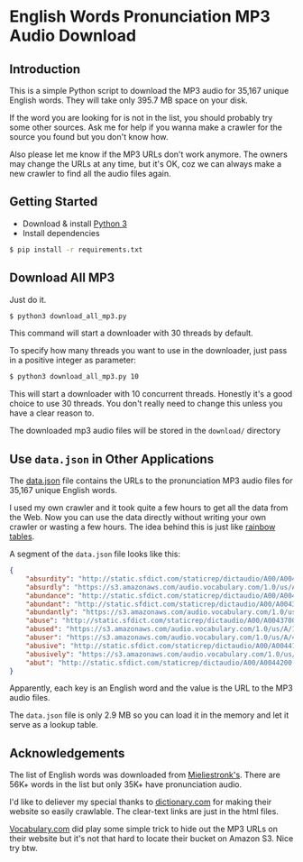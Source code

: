 # English Words Pronunciation MP3 Audio Download

## Introduction

This is a simple Python script to download the MP3 audio for 35,167 unique English words. They will take only 395.7 MB space on your disk.

If the word you are looking for is not in the list, you should probably try some other sources. Ask me for help if you wanna make a crawler for the source you found but you don't know how.

Also please let me know if the MP3 URLs don't work anymore. The owners may change the URLs at any time, but it's OK, coz we can always make a new crawler to find all the audio files again.

## Getting Started

* Download & install [Python 3](https://www.python.org/downloads/)
* Install dependencies

```bash
$ pip install -r requirements.txt
```

## Download All MP3

Just do it.

```bash
$ python3 download_all_mp3.py
```

This command will start a downloader with 30 threads by default.

To specify how many threads you want to use in the downloader, just pass in a positive integer as parameter:

```bash
$ python3 download_all_mp3.py 10
```

This will start a downloader with 10 concurrent threads. Honestly it's a good choice to use 30 threads. You don't really need to change this unless you have a clear reason to.

The downloaded mp3 audio files will be stored in the `download/` directory

## Use `data.json` in Other Applications

The [data.json](data.json) file contains the URLs to the pronunciation MP3 audio files for 35,167 unique English words.

I used my own crawler and it took quite a few hours to get all the data from the Web. Now you can use the data directly without writing your own crawler or wasting a few hours. The idea behind this is just like [rainbow tables](https://en.wikipedia.org/wiki/Rainbow_table). 

A segment of the `data.json` file looks like this:

```json
{
	"absurdity": "http://static.sfdict.com/staticrep/dictaudio/A00/A0042000.mp3",
	"absurdly": "https://s3.amazonaws.com/audio.vocabulary.com/1.0/us/A/1RFDX0TX7V5W2.mp3",
	"abundance": "http://static.sfdict.com/staticrep/dictaudio/A00/A0043200.mp3",
	"abundant": "http://static.sfdict.com/staticrep/dictaudio/A00/A0043300.mp3",
	"abundantly": "https://s3.amazonaws.com/audio.vocabulary.com/1.0/us/A/1IRP8L3BRTC7D.mp3",
	"abuse": "http://static.sfdict.com/staticrep/dictaudio/A00/A0043700.mp3",
	"abused": "https://s3.amazonaws.com/audio.vocabulary.com/1.0/us/A/1MF37OCP81MZF.mp3",
	"abuser": "https://s3.amazonaws.com/audio.vocabulary.com/1.0/us/A/4FIS2UDR6SLF.mp3",
	"abusive": "http://static.sfdict.com/staticrep/dictaudio/A00/A0044100.mp3",
	"abusively": "https://s3.amazonaws.com/audio.vocabulary.com/1.0/us/A/18VNGM45R1BB3.mp3",
	"abut": "http://static.sfdict.com/staticrep/dictaudio/A00/A0044200.mp3"
}
```

Apparently, each key is an English word and the value is the URL to the MP3 audio files.

The `data.json` file is only 2.9 MB so you can load it in the memory and let it serve as a lookup table. 

## Acknowledgements

The list of English words was downloaded from [Mieliestronk's](http://www.mieliestronk.com/wordlist.html). There are 56K+ words in the list but only 35K+ have pronunciation audio.

I'd like to deliever my special thanks to [dictionary.com](http://dictionary.com) for making their website so easily crawlable. The clear-text links are just in the html files.

[Vocabulary.com](http://www.vocabulary.com/) did play some simple trick to hide out the MP3 URLs on their website but it's not that hard to locate their bucket on Amazon S3. Nice try btw.
